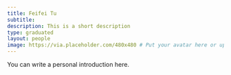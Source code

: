 ```yaml
---
title: Feifei Tu
subtitle: 
description: This is a short description
type: graduated
layout: people
image: https://via.placeholder.com/480x480 # Put your avatar here or upload one
---
```


You can write a personal introduction here.